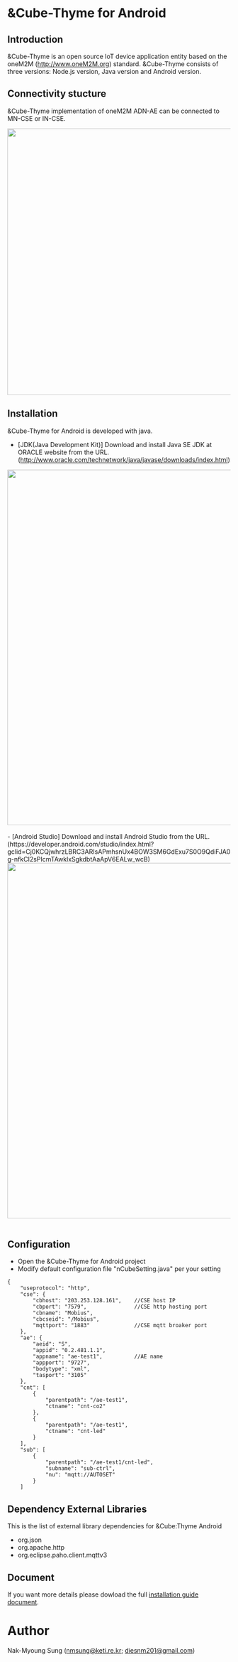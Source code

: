 # &Cube-Thyme for Android
## Introduction
&Cube-Thyme is an open source IoT device application entity based on the oneM2M (http://www.oneM2M.org) standard. &Cube-Thyme consists of three versions: Node.js version, Java version and Android version.

## Connectivity stucture
&Cube-Thyme implementation of oneM2M ADN-AE can be connected to MN-CSE or IN-CSE.
<div align="center">
<img src="https://user-images.githubusercontent.com/29790334/28315421-497cf0b4-6bf9-11e7-9e67-61e4c351c035.png" width="600"/>
</div>

## Installation
&Cube-Thyme for Android is developed with java.
- [JDK(Java Development Kit)]
Download and install Java SE JDK at ORACLE website from the URL.(http://www.oracle.com/technetwork/java/javase/downloads/index.html)
<div align="center">
<img src="https://user-images.githubusercontent.com/29790334/28374986-4556eae2-6ce1-11e7-9867-6e36660cda05.png" width="800"/>
</div><br/>
- [Android Studio]
Download and install Android Studio from the URL.(https://developer.android.com/studio/index.html?gclid=Cj0KCQjwhrzLBRC3ARIsAPmhsnUx4BOW3SM6GdExu7S0O9QdiFJA0g-nfkCI2sPIcmTAwklxSgkdbtAaApV6EALw_wcB)
<div align="center">
<img src="https://user-images.githubusercontent.com/29790334/28378125-0fa6ee8e-6cea-11e7-8cf1-149d486927f5.png" width="800"/>
</div><br/>

## Configuration
- Open the &Cube-Thyme for Android project
- Modify default configuration file "nCubeSetting.java" per your setting
```
{
    "useprotocol": "http",
    "cse": {
        "cbhost": "203.253.128.161",    //CSE host IP
        "cbport": "7579",               //CSE http hosting port
        "cbname": "Mobius",
        "cbcseid": "/Mobius",
        "mqttport": "1883"              //CSE mqtt broaker port
    },
    "ae": {
        "aeid": "S",
        "appid": "0.2.481.1.1",
        "appname": "ae-test1",          //AE name
        "appport": "9727",
        "bodytype": "xml",
        "tasport": "3105"
    },
    "cnt": [
        {
            "parentpath": "/ae-test1",
            "ctname": "cnt-co2"
        },
        {
            "parentpath": "/ae-test1",
            "ctname": "cnt-led"
        }
    ],
    "sub": [
        {
            "parentpath": "/ae-test1/cnt-led",
            "subname": "sub-ctrl",
            "nu": "mqtt://AUTOSET"
        }
    ]

```

## Dependency External Libraries
This is the list of external library dependencies for &Cube:Thyme Android 
- org.json
- org.apache.http
- org.eclipse.paho.client.mqttv3

## Document
If you want more details please dowload the full [installation guide document](https://github.com/IoTKETI/nCube-Thyme-Java/raw/master/doc/(English)%20nCube-Thyme-Java.pdf).

# Author
Nak-Myoung Sung (nmsung@keti.re.kr; diesnm201@gmail.com)
